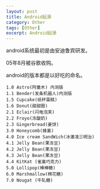 ```yaml
---
layout: post
title: Android起源
category: Other
tags: [Other]
excerpt: Android起源
---
```



android系统最初是由安迪鲁宾研发。

05年8月被谷歌收购。

android的版本都是以好吃的命名。

    1.0 Astro(阿童木) 内测版 
	1.1 Bender(发条机器人)内测版 
	1.5 Cupcake(纸杯蛋糕) 
	1.6 Donut(甜甜圈) 
	2.1 Eclair(闪电泡芙) 
	2.2 Froyo(冻酸奶) 
	2.3 Gingerbread(姜饼) 
	3.0 Honeycomb(蜂巢) 
	4.0 Ice cream SandWich(冰激凌三明治) 
	4.1 Jelly Bean(果冻豆) 
	4.2 Jelly Bean(果冻豆) 
	4.3 Jelly Bean(果冻豆) 
	4.4 KitKat (雀巢巧克力) 
	5.0 Lollipop(棒棒糖) 
	6.0 Marshmallow(棉花糖) 
	7.0 Nougat (牛轧糖)
